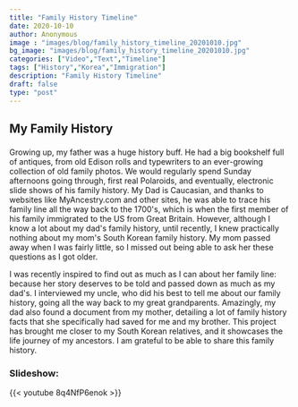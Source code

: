 ```yaml
---
title: "Family History Timeline"
date: 2020-10-10
author: Anonymous
image : "images/blog/family_history_timeline_20201010.jpg"
bg_image: "images/blog/family_history_timeline_20201010.jpg"
categories: ["Video","Text","Timeline"] 
tags: ["History","Korea","Immigration"]
description: "Family History Timeline"
draft: false
type: "post"
---
```


## My Family History </p>

Growing up, my father was a huge history buff. He had a big bookshelf full of antiques, from old Edison rolls and typewriters to an ever-growing collection of old family photos.
We would regularly spend Sunday afternoons going through, first real Polaroids, and eventually, electronic slide shows of his family history. My Dad is Caucasian, and thanks to 
websites like MyAncestry.com and other sites, he was able to trace his family line all the way back to the 1700's, which is when the first member of his family immigrated to the
US from Great Britain. However, although I know a lot about my dad's family history, until recently, I knew practically nothing about my mom's South Korean family history. My 
mom passed away when I was fairly little, so I missed out being able to ask her these questions as I got older.

I was recently inspired to find out as much as I can about her family line: because her story deserves to be told and passed down as much as my dad's.
I interviewed my uncle, who did his best to tell me about our family history, going all the way back to my great grandparents. Amazingly, my dad also found a document from my mother, detailing a lot of family history facts that she specifically had saved for me and my brother. This project has brought me closer to my South Korean relatives,
and it showcases the life journey of my ancestors. I am grateful to be able to share this family history.

### Slideshow: </p>

{{< youtube 8q4NfP6enok >}}
